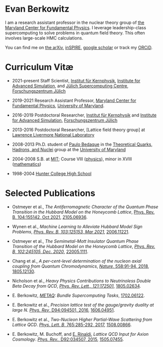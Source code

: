 # Evan Berkowitz

I am a research assistant professor in the nuclear theory group of [the Maryland Center for Fundamental Physics][mcfp].  I leverage leadership-class supercomputing to solve problems in quantum field theory.  This often involves large-scale HMC calculations.

You can find me on [the arXiv][ARXIV], [inSPIRE][INSPIRE], [google scholar][SCHOLAR] or track my [ORCiD][ORCID].


# Curriculum Vitæ

 - 2021-present Staff Scientist, [Institut für Kernphysik][IKP], [Institute for Advanced Simulation][IAS], and [Jülich Supercomputing Centre][JSC], [Forschungszentrum Jülich][FZJ]

 - 2019-2021 Research Assistant Professor, [Maryland Center for Fundamental Physics][MCFP], [University of Maryland][UMD].
 - 2016-2019 Postdoctoral Researcher, [Institut für Kernphysik][IKP] and [Institute for Advanced Simulation][IAS], [Forschungszentrum Jülich][FZJ]
 - 2013-2016 Postdoctoral Researcher, [Lattice field theory group] at [Lawrence Livermore National Laboratory][LLNL]
 - 2008-2013 Ph.D. student of [Paulo Bedaque][PAULO] in the [Theoretical Quarks, Hadrons, and Nuclei][TQHN] group at the [University of Maryland][UMD]
 - 2004-2008 S.B. at [MIT][MIT]; Course VIII ([physics][VIII]), minor in XVIII ([mathematics][XVIII])
 - 1998-2004 [Hunter College High School][HCHS]

# Selected Publications

 - Ostmeyer et al., *The Antiferromagnetic Character of the Quantum Phase Transition in the Hubbard Model on the Honeycomb Lattice*, [Phys. Rev. B, 104:155142, Oct 2021](https://doi.org/10.1103/PhysRevB.104.155142), [2105.06936](https://arxiv.org/abs/2105.06936).

 - Wynen et al., *Machine Learning to Alleviate Hubbard Model Sign Problems*, [*Phys. Rev. B, 103:125153, Mar 2021*](https://doi.org/10.1103/PhysRevB.103.125153), [2006.11221](https://arxiv.org/abs/2006.11221).

 - Ostmeyer et al., *The Semimetal-Mott Insulator Quantum Phase Transition of the Hubbard Model on the Honeycomb Lattice*, [*Phys. Rev. B, 102:245105, Dec. 2020*](https://link.aps.org/doi/10.1103/PhysRevB.102.245105), [22005.1111](https://arxiv.org/abs/22005.1111).

 - Chang et al., *A per-cent-level determination of the nucleon axial coupling from Quantum Chromodynamics*, [*Nature*, 558:91-94, 2018](https://doi.org/10.1038/s41586-018-0161-8), [1805.12130](https://arxiv.org/abs/1805.12130).

 - Nicholson et al., *Heavy Physics Contributions to Neutrinoless Double Beta Decay from QCD*, [*Phys. Rev. Lett., 121:172501*](https://doi.org/10.1103/PhysRevLett.121.172501), [1805.02634](https://arxiv.org/abs/1805.02634).

- E. Berkowitz, *[METAQ][METAQ]: Bundle Supercomputing Tasks*, [1702.06122](https://arxiv.org/abs/1702.06122).

 - E. Berkowitz et al., *Precision lattice test of the gauge/gravity duality at large N*.  [*Phys. Rev*, D94:094501, 2016](http://link.aps.org/doi/10.1103/PhysRevD.94.094501), [1606.04951](https://arxiv.org/abs/1606.04951).

 - E. Berkowitz et al., *Two-Nucleon Higher Partial-Wave Scattering from Lattice QCD*.  [*Phys. Lett. B*, 765:285-292, 2017](https://doi.org/10.1016/j.physletb.2016.12.024), [1508.00866](http://arxiv.org/abs/1508.00886).

 - E. Berkowitz, M. Buchoff, and [E. Rinaldi][RINALDI], *Lattice QCD Input for Axion Cosmology*.  [*Phys. Rev.*, D92:034507, 2015](http://dx.doi.org/10.1103/PhysRevD.92.034507), [1505.07455](http://arxiv.org/abs/1505.07455).

[ARXIV]:    http://arxiv.org/a/berkowitz_e_1
[INSPIRE]:  https://inspirehep.net/authors/1078474
[SCHOLAR]:  https://scholar.google.com/citations?user=hEy9k60AAAAJ
[ORCID]:    http://orcid.org/0000-0003-1082-1374

[MCFP]:     https://mcfp.physics.umd.edu/
[IKP]:      http://www.fz-juelich.de/ikp/EN/Home/home_node.html
[IAS]:      http://www.fz-juelich.de/portal/EN/AboutUs/organizational_structure/Institutes/InstituteAdvancedSimulation/_node.html
[FZJ]:      http://www.fz-juelich.de/portal/EN/Home/home_node.html
[JSC]:      https://www.fz-juelich.de/ias/jsc/EN/Home/home_node.html
[lattice]:  https://lattice.llnl.gov/
[LLNL]:     https://www.llnl.gov/
[PAULO]:    https://umdphysics.umd.edu/people/faculty/current/item/41-bedaque.html#biography
[TQHN]:     http://www.physics.umd.edu/tqhn/
[UMD]:      https://umdphysics.umd.edu/
[MIT]:      http://web.mit.edu/
[VIII]:     http://physics.mit.edu/
[XVIII]:    https://math.mit.edu/
[HCHS]:     https://www.hunterschools.org/high-school/high-school-welcome

[METAQ]:    https://github.com/evanberkowitz/metaq/

[RINALDI]:  https://github.com/erinaldi
